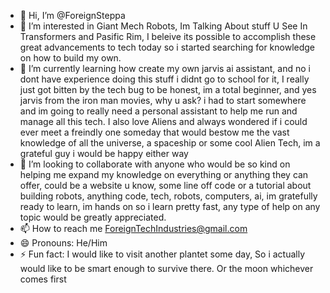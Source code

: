 - 👋 Hi, I’m @ForeignSteppa
- 👀 I’m interested in Giant Mech Robots, Im Talking About stuff U See In Transformers and Pasific Rim, I beleive its possible to accomplish these great advancements to tech today so i started searching for knowledge on how to build my own.
- 🌱 I’m currently learning how create my own jarvis ai assistant, and no i dont have experience doing this stuff i didnt go to school for it, I really just got bitten by the tech bug to be honest, im a total beginner, and yes jarvis from the iron man movies, why u ask? i had to start somewhere and im going to really need a personal assistant to help me run and manage all this tech. I also love Aliens and always wondered if i could ever meet a freindly one someday that would bestow me the vast knowledge of all the universe, a spaceship or some cool Alien Tech, im a grateful guy i would be happy either way 
- 💞️ I’m looking to collaborate with anyone who would be so kind on helping me expand my knowledge on everything or anything they can offer,  could be a website u know, some line off code or a tutorial about building robots, anything code, tech, robots, computers, ai, im gratefully ready to learn, im hands on so i learn pretty fast, any type of help on any topic would be greatly appreciated. 
- 📫 How to reach me ForeignTechIndustries@gmail.com
- 😄 Pronouns: He/Him
- ⚡ Fun fact: I would like to visit another plantet some day, So i actually would like to be smart enough to survive there. Or the moon whichever comes first 

<!---
ForeignSteppa/ForeignSteppa is a ✨ special ✨ repository because its `README.md` (this file) appears on your GitHub profile.
You can click the Preview link to take a look at your changes.
--->
